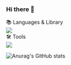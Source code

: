 ### Hi there 👋

📚 Languages & Library
<br/>
<a href="" target="_blank"><img src="https://img.shields.io/badge/Swift-FC8019?style=flat&logo=Swift&logoColor=F05138"/></a>
<br/>
🛠 Tools
<br/>
<a href="" target="_blank"><img src="https://img.shields.io/badge/Xcode-147EFB?style=flat&logo=Xcode&logoColor=FFFFFF"/></a>

![Anurag's GitHub stats](https://github-readme-stats.vercel.app/api?username=dodiforth&show_icons=true&theme=radical)


<!--
**dodiforth/dodiforth** is a ✨ _special_ ✨ repository because its `README.md` (this file) appears on your GitHub profile.

Here are some ideas to get you started:

- 🔭 I’m currently working on ...
- 🌱 I’m currently learning ...
- 👯 I’m looking to collaborate on ...
- 🤔 I’m looking for help with ...
- 💬 Ask me about ...
- 📫 How to reach me: ...
- 😄 Pronouns: ...
- ⚡ Fun fact: ...
-->
